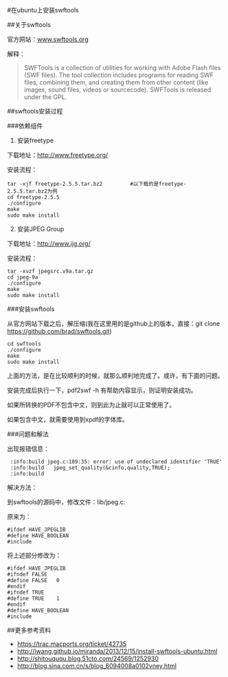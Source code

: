 #在ubuntu上安装swftools

##关于swftools

官方网站：www.swftools.org

解释：

>SWFTools is a collection of utilities for working with Adobe Flash files (SWF files). The tool collection includes programs for reading SWF files, combining them, and creating them from other content (like images, sound files, videos or sourcecode). SWFTools is released under the GPL. 

##swftools安装过程

###依赖组件

1. 安装freetype

下载地址：http://www.freetype.org/

安装流程：

    tar -xjf freetype-2.5.5.tar.bz2         #以下载的是freetype-2.5.5.tar.bz2为例
    cd freetype-2.5.5
    ./configure
    make
    sudo make install

2. 安装JPEG Group

下载地址：http://www.ijg.org/

安装流程：

    tar -xvzf jpegsrc.v9a.tar.gz
    cd jpeg-9a
    ./configure
    make
    sudo make install

###安装swftools

从官方网站下载之后，解压缩(我在这里用的是github上的版本，直接：git clone https://github.com/brad/swftools.git)

    cd swftools
    ./configure
    make
    sudo make install

上面的方法，是在比较顺利的时候，就那么顺利地完成了。或许，有下面的问题。

安装完成后执行一下，pdf2swf -h 有帮助内容显示，则证明安装成功。

如果所转换的PDF不包含中文，则到此为止就可以正常使用了。

如果包含中文，就需要使用到xpdf的字体库。

###问题和解法

出现报错信息：

     :info:build jpeg.c:109:35: error: use of undeclared identifier 'TRUE'
     :info:build   jpeg_set_quality(&cinfo,quality,TRUE);
     :info:build

解决方法：

到swftools的源码中，修改文件：lib/jpeg.c:

原来为：

    #ifdef HAVE_JPEGLIB
    #define HAVE_BOOLEAN
    #include

将上述部分修改为：   

    #ifdef HAVE_JPEGLIB
    #ifndef FALSE           
    #define FALSE   0       
    #endif
    #ifndef TRUE
    #define TRUE    1
    #endif
    #define HAVE_BOOLEAN
    #include

##更多参考资料

- https://trac.macports.org/ticket/42735
- http://iwang.github.io/miranda/2013/12/15/install-swftools-ubuntu.html
- http://shitouququ.blog.51cto.com/24569/1252930
- http://blog.sina.com.cn/s/blog_6094008a0102vney.html
